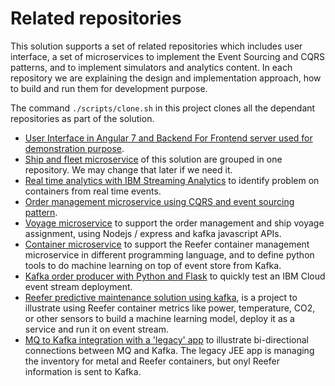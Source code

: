 # Related repositories

This solution supports a set of related repositories which includes user interface, a set of microservices to implement the Event Sourcing and CQRS patterns, and to implement simulators and analytics content.
In each repository we are explaining the design and implementation approach, how to build and run them for development purpose.

The command `./scripts/clone.sh` in this project clones all the dependant repositories as part of the solution. 

* [User Interface in Angular 7 and Backend For Frontend server used for demonstration purpose](https://ibm-cloud-architecture.github.io/refarch-kc-ui/).
* [Ship and fleet microservice](https://ibm-cloud-architecture.github.io/refarch-kc-ms) of this solution are grouped in one repository. We may change that later if we need it.
* [Real time analytics with IBM Streaming Analytics](https://github.com/ibm-cloud-architecture/refarch-kc-streams) to identify problem on containers from real time events.
* [Order management microservice using CQRS and event sourcing pattern](https://ibm-cloud-architecture.github.io/refarch-kc-order-ms).
* [Voyage microservice](https://ibm-cloud-architecture.github.io/refarch-kc-ms/voyagems) to support the order management and ship voyage assignment, using Nodejs / express and kafka javascript APIs.
* [Container microservice](https://ibm-cloud-architecture.github.io/refarch-kc-container-ms/) to support the Reefer container management microservice in different programming language, and to define python tools to do machine learning on top of event store from Kafka.
* [Kafka order producer with Python and Flask](https://github.com/jbcodeforce/order-producer-python) to quickly test an IBM Cloud event stream deployment.
* [Reefer predictive maintenance solution using kafka](https://jbcodeforce.github.io/refarch-reefer-ml/), is a project to illustrate using Reefer container metrics like power, temperature, CO2, or other sensors to build a machine learning model, deploy it as a service and run it on event stream.
* [MQ to Kafka integration with a 'legacy' app](https://ibm-cloud-architecture.github.io/refarch-container-inventory/) to illustrate bi-directional connections between MQ and Kafka. The legacy JEE app is managing the inventory for metal and Reefer containers, but onyl Reefer information is sent to Kafka.